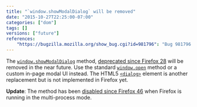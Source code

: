```yaml
---
title: "`window.showModalDialog` will be removed"
date: "2015-10-27T22:25:00-07:00"
categories: ["dom"]
tags: []
versions: ["future"]
references:
    "https://bugzilla.mozilla.org/show_bug.cgi?id=981796": "Bug 981796 - Remove window.showModalDialog"
---
```

The [`window.showModalDialog`](https://developer.mozilla.org/en-US/docs/Web/API/Window/showModalDialog) method, [deprecated since Firefox 28](https://www.fxsitecompat.com/en-US/docs/2013/showmodaldialog-has-been-deprecated/) will be removed in the near future. Use the standard [`window.open`](https://developer.mozilla.org/en-US/docs/Web/API/Window/open) method or a custom in-page modal UI instead. The HTML5 [`<dialog>`](https://developer.mozilla.org/en-US/docs/Web/HTML/Element/dialog) element is another replacement but is not implemented in Firefox yet.

**Update**: The method has been [disabled since Firefox 46](https://www.fxsitecompat.com/en-US/docs/2015/showmodaldialog-has-been-disabled-in-multi-process-firefox/) when Firefox is running in the multi-process mode.
